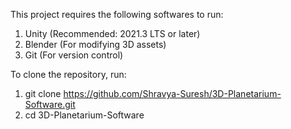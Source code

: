 This project requires the following softwares to run:
1. Unity (Recommended: 2021.3 LTS or later)
2. Blender (For modifying 3D assets)
3. Git (For version control)

To clone the repository, run:
1. git clone https://github.com/Shravya-Suresh/3D-Planetarium-Software.git
2. cd 3D-Planetarium-Software
